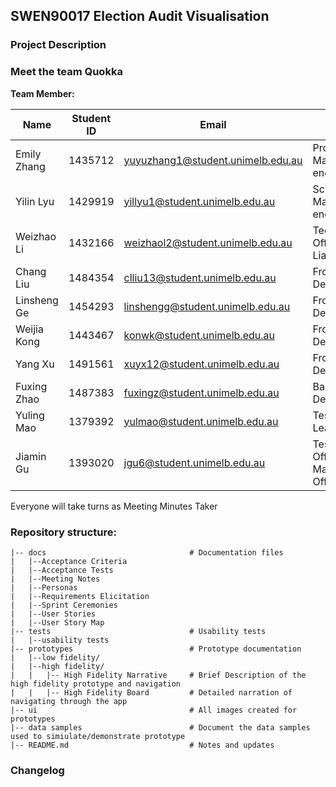 ## SWEN90017 Election Audit Visualisation

### Project Description


### Meet the team Quokka

**Team Member:**


| Name        | Student ID | Email                             | Roles                                     |
|-------------|------------|-----------------------------------|-------------------------------------------|
| Emily Zhang | 1435712    | yuyuzhang1@student.unimelb.edu.au | Project Manager/Front-end Developer       |
| Yilin Lyu   | 1429919    | yillyu1@student.unimelb.edu.au    | Scrum Master/Front-end Developer          |
| Weizhao Li  | 1432166    | weizhaol2@student.unimelb.edu.au  | Technical Officer/Client Liaison Officer  |
| Chang Liu   | 1484354    | clliu13@student.unimelb.edu.au    | Front-end Developer                       |
| Linsheng Ge | 1454293    | linshengg@student.unimelb.edu.au  | Front-end Developer                       |
| Weijia Kong | 1443467    | konwk@student.unimelb.edu.au      | Front-end Developer                       |
| Yang Xu     | 1491561    | xuyx12@student.unimelb.edu.au     | Front-end Developer                       |
| Fuxing Zhao | 1487383    | fuxingz@student.unimelb.edu.au    | Back-end Developer                        |
| Yuling Mao  | 1379392    | yulmao@student.unimelb.edu.au     | Test Officer/UX Lead                      |
| Jiamin Gu   | 1393020    | jgu6@student.unimelb.edu.au       | Test Officer/Risk Management Officer      |

Everyone will take turns as Meeting Minutes Taker 



### Repository structure:
```
|-- docs                                # Documentation files
|   |--Acceptance Criteria
|   |--Acceptance Tests
|   |--Meeting Notes
|   |--Personas
|   |--Requirements Elicitation
|   |--Sprint Ceremonies
|   |--User Stories
|   |--User Story Map
|-- tests                               # Usability tests  
|   |--usability tests                 
|-- prototypes                          # Prototype documentation 
|   |--low fidelity/
|   |--high fidelity/
|   |   |-- High Fidelity Narrative     # Brief Description of the high fidelity prototype and navigation
|   |   |-- High Fidelity Board         # Detailed narration of navigating through the app
|-- ui                                  # All images created for prototypes
|-- data samples                        # Document the data samples used to simiulate/demonstrate prototype
|-- README.md                           # Notes and updates
```

### Changelog
